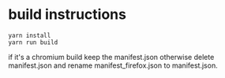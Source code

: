 # build instructions

```
yarn install
yarn run build 
```

if it's a chromium build keep the manifest.json otherwise delete manifest.json and rename manifest_firefox.json to manifest.json.
